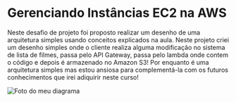 # Gerenciando Instâncias EC2 na AWS
Neste desafio de projeto foi proposto realizar um desenho de uma arquitetura simples usando conceitos explicados na aula. 
Neste projeto criei um desenho simples onde o cliente realiza alguma modificação no sistema de lista de filmes, passa pelo API Gateway, passa pelo lambda onde contem o código e depois é armazenado no Amazon S3!
Por enquanto é uma arquitetura simples mas estou ansiosa para complementá-la com os futuros conhecimentos que irei adiquirir neste curso! 

![Foto do meu diagrama](images/image-diagrama)
